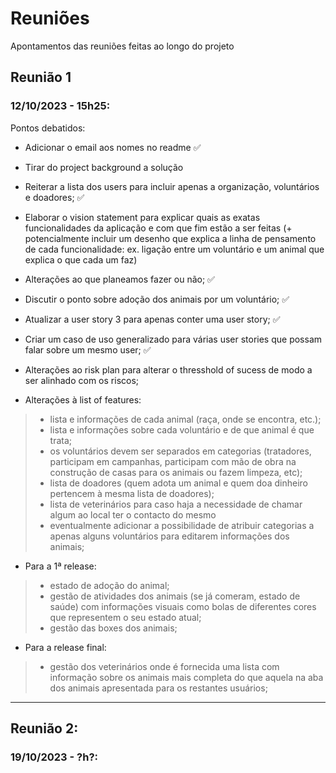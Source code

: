 # Reuniões
Apontamentos das reuniões feitas ao longo do projeto

## Reunião 1
### 12/10/2023 - 15h25:
Pontos debatidos:
- Adicionar o email aos nomes no readme :white_check_mark:
- Tirar do project background a solução 
- Reiterar a lista dos users para incluir apenas a organização, voluntários e doadores; :white_check_mark:
- Elaborar o vision statement para explicar quais as exatas funcionalidades da aplicação e com que fim estão a ser feitas (+ potencialmente incluir um desenho que explica a linha de pensamento de cada funcionalidade: ex. ligação entre um voluntário e um animal que explica o que cada um faz)
- Alterações ao que planeamos fazer ou não; :white_check_mark:
- Discutir o ponto sobre adoção dos animais por um voluntário; :white_check_mark:
- Atualizar a user story 3 para apenas conter uma user story; :white_check_mark:
- Criar um caso de uso generalizado para várias user stories que possam falar sobre um mesmo user; :white_check_mark:
- Alterações ao risk plan para alterar o thresshold of sucess de modo a ser alinhado com os riscos;

- Alterações à list of features:
> - lista e informações de cada animal (raça, onde se encontra, etc.);
> - lista e informações sobre cada voluntário e de que animal é que trata;
> - os voluntários devem ser separados em categorias (tratadores, participam em campanhas, participam com mão de obra na construção de casas para os animais ou fazem limpeza, etc);
> - lista de doadores (quem adota um animal e quem doa dinheiro pertencem à mesma lista de doadores);
> - lista de veterinários para caso haja a necessidade de chamar algum ao local ter o contacto do mesmo
> - eventualmente adicionar a possibilidade de atribuir categorias a apenas alguns voluntários para editarem informações dos animais;

- Para a 1ª release:
> - estado de adoção do animal;
> - gestão de atividades dos animais (se já comeram, estado de saúde) com informações visuais como bolas de diferentes cores que representem o seu estado atual;
> - gestão das boxes dos animais;

- Para a release final:
> - gestão dos veterinários onde é fornecida uma lista com informação sobre os animais mais completa do que aquela na aba dos animais apresentada para os restantes usuários;

***

## Reunião 2:
### 19/10/2023 - ?h?:
